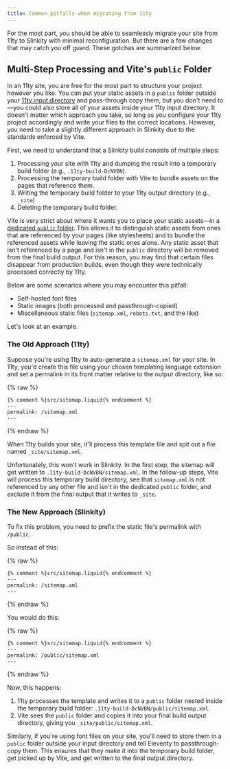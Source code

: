 ```yaml
---
title: Common pitfalls when migrating from 11ty
---
```


For the most part, you should be able to seamlessly migrate your site from 11ty to Slinkity with minimal reconfiguration. But there are a few changes that may catch you off guard. These gotchas are summarized below.

## Multi-Step Processing and Vite's `public` Folder

In an 11ty site, you are free for the most part to structure your project however you like. You can put your static assets in a `public` folder outside your [11ty input directory]((https://www.11ty.dev/docs/config/#input-directory)) and pass-through copy them, but you don't need to—you could also store all of your assets inside your 11ty input directory. It doesn't matter which approach you take, so long as you configure your 11ty project accordingly and write your files to the correct locations. However, you need to take a slightly different approach in Slinkity due to the standards enforced by Vite.

First, we need to understand that a Slinkity build consists of multiple steps:

1. Processing your site with 11ty and dumping the result into a temporary build folder (e.g., `.11ty-build-DcNVBN`).
2. Processing the temporary build folder with Vite to bundle assets on the pages that reference them.
3. Writing the temporary build folder to your 11ty output directory (e.g., `_site`)
4. Deleting the temporary build folder.

Vite is very strict about where it wants you to place your static assets—in a [dedicated `public` folder](https://vitejs.dev/guide/assets.html#the-public-directory). This allows it to distinguish static assets from ones that are referenced by your pages (like stylesheets) and to bundle the referenced assets while leaving the static ones alone. Any static asset that isn't referenced by a page and isn't in the `public` directory will be removed from the final build output. For this reason, you may find that certain files disappear from production builds, even though they were technically processed correctly by 11ty.

Below are some scenarios where you may encounter this pitfall:

- Self-hosted font files
- Static images (both processed and passthrough-copied)
- Miscellaneous static files (`sitemap.xml`, `robots.txt`, and the like)

Let's look at an example.

### The Old Approach (11ty)

Suppose you're using 11ty to auto-generate a `sitemap.xml` for your site. In 11ty, you'd create this file using your chosen templating language extension and set a permalink in its front matter relative to the output directory, like so:

{% raw %}
```liquid
{% comment %}src/sitemap.liquid{% endcomment %}
---
permalink: /sitemap.xml
---
```
{% endraw %}

When 11ty builds your site, it'll process this template file and spit out a file named `_site/sitemap.xml`.

Unfortunately, this won't work in Slinkity. In the first step, the sitemap will get written to `.11ty-build-DcNVBN/sitemap.xml`. In the follow-up steps, Vite will process this temporary build directory, see that `sitemap.xml` is not referenced by any other file and isn't in the dedicated `public` folder, and exclude it from the final output that it writes to `_site`.

### The New Approach (Slinkity)

To fix this problem, you need to prefix the static file's permalink with `/public`.

So instead of this:

{% raw %}
```liquid
{% comment %}src/sitemap.liquid{% endcomment %}
---
permalink: /sitemap.xml
---
```
{% endraw %}

You would do this:

{% raw %}
```liquid
{% comment %}src/sitemap.liquid{% endcomment %}
---
permalink: /public/sitemap.xml
---
```
{% endraw %}

Now, this happens:

1. 11ty processes the template and writes it to a `public` folder nested inside the temporary build folder: `.11ty-build-DcNVBN/public/sitemap.xml`.
2. Vite sees the `public` folder and copies it into your final build output directory, giving you `_site/public/sitemap.xml`.

Similarly, if you're using font files on your site, you'll need to store them in a `public` folder outside your input directory and tell Eleventy to passthrough-copy them. This ensures that they make it into the temporary build folder, get picked up by Vite, and get written to the final output directory.
